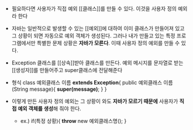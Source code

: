 - 필요하다면 사용자가 직접 예외 [[클래스]]를 만들 수 있다. 이것을 사용자 정의 예외라 한다
- 자바는 일반적으로 발생할 수 있는 [[예외]]에 대하여 이미 클래스가 만들어져 있고 그 상황이 되면 자동으로 예외 객체가 생성된다. 그러나 내가 만들고 있는 특정 프로그램에서만 특별한 문제 상황은 **자바가 모른다**. 이때 사용자 정의 예외를 만들 수 있다.
- Exception 클래스를 [[상속]]받아 클래스를 만든다. 예외 메시지를 문자열로 받는 [[생성자]]를 만들어주고 super클래스에 전달해준다

- 형식
	class 예외클래스 이름 **extends Exception**{
		public 예외클래스 이름(String message){
			**super(message)**;
		}
	}

- 이렇게 만든 사용자 정의 예외는 그 상황이 와도 **자바가 모르기 때문에** 사용자가 **직접 예외 객체를 생성**해 줘야 한다.
	- ex.)
		if(특정 상황){
			**throw** new 예외클래스명();
		}